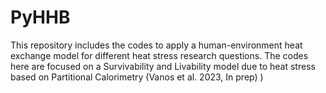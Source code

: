 # PyHHB
This repository includes the codes to apply a human-environment heat exchange model for different heat stress research questions. The codes here are focused on a  Survivability and Livability model due to heat stress based on Partitional Calorimetry (Vanos et al. 2023, In prep) )
